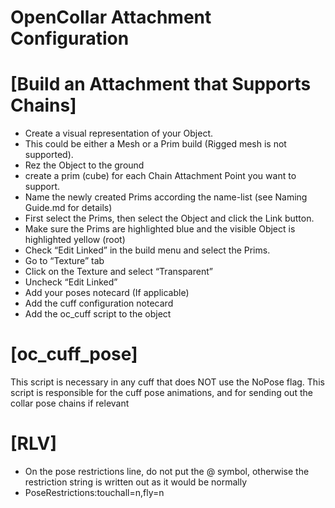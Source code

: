 
OpenCollar Attachment Configuration
=============


[Build an Attachment that Supports Chains]
======


- Create a visual representation of your Object.
- This could be either a Mesh or a Prim build (Rigged mesh is not supported).
- Rez the Object to the ground
- create a prim (cube) for each Chain Attachment Point you want to support.
- Name the newly created Prims according the name-list (see Naming Guide.md for details)
- First select the Prims, then select the Object and click the Link button.
- Make sure the Prims are highlighted blue and the visible Object is highlighted yellow (root)
- Check “Edit Linked” in the build menu and select the Prims.
- Go to “Texture” tab
- Click on the Texture and select “Transparent”
- Uncheck “Edit Linked”
- Add your poses notecard (If applicable)
- Add the cuff configuration notecard
- Add the oc_cuff script to the object


[oc_cuff_pose]
======

This script is necessary in any cuff that does NOT use the NoPose flag. This script is responsible for the cuff pose animations, and for sending out the collar pose chains if relevant


[RLV]
======


- On the pose restrictions line, do not put the @ symbol, otherwise the restriction string is written out as it would be normally
- PoseRestrictions:touchall=n,fly=n
